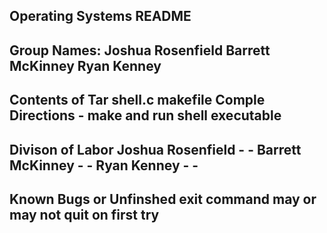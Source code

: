 Operating Systems README
---------------------------------------------------------------------------
Group Names:
    Joshua Rosenfield
    Barrett McKinney
    Ryan Kenney
---------------------------------------------------------------------------
Contents of Tar
    shell.c
    makefile
Comple Directions
    - make and run shell executable
---------------------------------------------------------------------------
Divison of Labor
    Joshua Rosenfield
    -
    -
    Barrett McKinney
    -
    -
    Ryan Kenney
    -
    -
---------------------------------------------------------------------------
Known Bugs or Unfinshed
    exit command may or may not quit on first try
---------------------------------------------------------------------------
